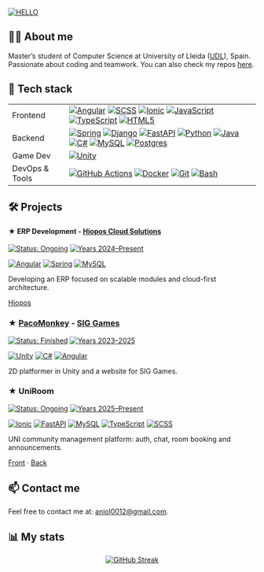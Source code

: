 [![HELLO](https://readme-typing-svg.herokuapp.com?font=Roboto&weight=1500&size=30&pause=1000&color=F7F7F7&background=5CFF3200&repeat=false&random=false&width=435&lines=Hey%2C+it's+Aniol0012)](https://github.com/Aniol0012)

## 🙋‍♂️ About me

Master’s student of Computer Science at University of Lleida ([UDL](https://udl.cat)), Spain. Passionate about coding and teamwork. You can also check my repos [here](https://github.com/Aniol0012?tab=repositories).

## 🧰 Tech stack

<table>
  <tr>
    <td>Frontend</td>
    <td>
      <a href="https://angular.dev"><img alt="Angular" src="https://img.shields.io/badge/Angular-DD0031?logo=angular&logoColor=white"></a>
      <a href="https://sass-lang.com/guide/"><img alt="SCSS" src="https://img.shields.io/badge/SCSS-CC6699?logo=sass&logoColor=white"></a>
      <a href="https://ionicframework.com"><img alt="Ionic" src="https://img.shields.io/badge/Ionic-3880FF?logo=ionic&logoColor=white"></a>
      <a href="https://developer.mozilla.org/docs/Web/JavaScript"><img alt="JavaScript" src="https://img.shields.io/badge/JavaScript-F7DF1E?logo=javascript&logoColor=111"></a>
      <a href="https://www.typescriptlang.org/"><img alt="TypeScript" src="https://img.shields.io/badge/TypeScript-3178C6?logo=typescript&logoColor=white"></a>
      <a href="https://developer.mozilla.org/docs/Glossary/HTML5"><img alt="HTML5" src="https://img.shields.io/badge/HTML5-E34F26?logo=html5&logoColor=white"></a>
    </td>
  </tr>
  <tr>
    <td>Backend</td>
    <td>
      <a href="https://spring.io/"><img alt="Spring" src="https://img.shields.io/badge/Spring-6DB33F?logo=spring&logoColor=white"></a>
      <a href="https://www.djangoproject.com/"><img alt="Django" src="https://img.shields.io/badge/Django-092E20?logo=django&logoColor=white"></a>
      <a href="https://fastapi.tiangolo.com/"><img alt="FastAPI" src="https://img.shields.io/badge/FastAPI-009688?logo=fastapi&logoColor=white"></a>
      <a href="https://www.python.org"><img alt="Python" src="https://img.shields.io/badge/Python-3776AB?logo=python&logoColor=ffdd54"></a>
      <a href="https://www.oracle.com/java/"><img alt="Java" src="https://img.shields.io/badge/Java-F89820?logo=openjdk&logoColor=white"></a>
      <a href="https://learn.microsoft.com/dotnet/csharp/"><img alt="C#" src="https://img.shields.io/badge/C%23-512BD4?logo=csharp&logoColor=white"></a>
      <a href="https://www.mysql.com/"><img alt="MySQL" src="https://img.shields.io/badge/MySQL-4479A1?logo=mysql&logoColor=white"></a>
      <a href="https://www.postgresql.org/"><img alt="Postgres" src="https://img.shields.io/badge/PostgreSQL-316192?logo=postgresql&logoColor=white"></a>
    </td>
  </tr>
  <tr>
    <td>Game Dev</td>
    <td>
      <a href="https://unity.com/"><img alt="Unity" src="https://img.shields.io/badge/Unity-000000?logo=unity&logoColor=white"></a>
    </td>
  </tr>
  <tr>
    <td>DevOps & Tools</td>
    <td>
      <a href="https://docs.github.com/en/actions"><img alt="GitHub Actions" src="https://img.shields.io/badge/GitHub%20Actions-2088FF?logo=githubactions&logoColor=white"></a>
      <a href="https://www.docker.com/"><img alt="Docker" src="https://img.shields.io/badge/Docker-2496ED?logo=docker&logoColor=white"></a>
      <a href="https://git-scm.com/"><img alt="Git" src="https://img.shields.io/badge/Git-F05032?logo=git&logoColor=white"></a>
      <a href="https://www.gnu.org/software/bash/"><img alt="Bash" src="https://img.shields.io/badge/Bash-121011?logo=gnubash&logoColor=white"></a>
    </td>
  </tr>
</table>

## 🛠️ Projects

#### ★ ERP Development - [Hiopos Cloud Solutions](https://www.hiopos.com/)

<p>
  <a href="https://www.hiopos.com/"><img alt="Status: Ongoing" src="https://img.shields.io/badge/Status-Ongoing-yellow"></a>
  <a href="https://github.com/SIGGames"><img alt="Years 2024–Present" src="https://img.shields.io/badge/Years-2024%E2%80%93Present-blue"></a>
  
  <a href="https://angular.dev"><img alt="Angular" src="https://img.shields.io/badge/Angular-DD0031?logo=angular&logoColor=white"></a>
  <a href="https://spring.io/"><img alt="Spring" src="https://img.shields.io/badge/Spring-6DB33F?logo=spring&logoColor=white"></a>
  <a href="https://www.mysql.com/"><img alt="MySQL" src="https://img.shields.io/badge/MySQL-4479A1?logo=mysql&logoColor=white"></a>
</p>
<p>Developing an ERP focused on scalable modules and cloud-first architecture.</p>
<p><a href="https://www.hiopos.com/">Hiopos</a></p>

### ★ [PacoMonkey](https://github.com/SIGGames/PacoMonkey) - [SIG Games](https://siggames.cat/)
<p>
  <a href="https://github.com/SIGGames"><img alt="Status: Finished" src="https://img.shields.io/badge/Status-Finished-brightgreen"></a>
  <a href="https://github.com/SIGGames"><img alt="Years 2023–2025" src="https://img.shields.io/badge/Years-2023%E2%80%932025-blue"></a>
  
  <a href="https://unity.com/"><img alt="Unity" src="https://img.shields.io/badge/Unity-000000?logo=unity&logoColor=white"></a>
  <a href="https://learn.microsoft.com/dotnet/csharp/"><img alt="C#" src="https://img.shields.io/badge/C%23-512BD4?logo=csharp&logoColor=white"></a>
  <a href="https://angular.dev"><img alt="Angular" src="https://img.shields.io/badge/Angular-DD0031?logo=angular&logoColor=white"></a>
</p>
<p>2D platformer in Unity and a website for SIG Games.</p>

### ★ UniRoom
<p>
  <a href="https://github.com/Computer-Engineering-UdL"><img alt="Status: Ongoing" src="https://img.shields.io/badge/Status-Ongoing-yellow"></a>
  <a href="https://github.com/SIGGames"><img alt="Years 2025–Present" src="https://img.shields.io/badge/Years-2025%E2%80%93Present-blue"></a>
  
  <a href="https://ionicframework.com"><img alt="Ionic" src="https://img.shields.io/badge/Ionic-3880FF?logo=ionic&logoColor=white"></a>
  <a href="https://fastapi.tiangolo.com/"><img alt="FastAPI" src="https://img.shields.io/badge/FastAPI-009688?logo=fastapi&logoColor=white"></a>
  <a href="https://www.mysql.com/"><img alt="MySQL" src="https://img.shields.io/badge/MySQL-4479A1?logo=mysql&logoColor=white"></a>
  <a href="https://www.typescriptlang.org/"><img alt="TypeScript" src="https://img.shields.io/badge/TypeScript-3178C6?logo=typescript&logoColor=white"></a>
  <a href="https://sass-lang.com/guide/"><img alt="SCSS" src="https://img.shields.io/badge/SCSS-CC6699?logo=sass&logoColor=white"></a>
</p>
<p>UNI community management platform: auth, chat, room booking and announcements.</p>
<p>
  <a href="https://github.com/Computer-Engineering-UdL/UniRoom-Front">Front</a> ·
  <a href="https://github.com/Computer-Engineering-UdL/UniRoom-Back/tree/main">Back</a>
</p>

## 📫 Contact me

Feel free to contact me at: [aniol0012@gmail.com](mailto:aniol0012@gmail.com).


## 📊 My stats
<p align="center">
  <a href="https://git.io/streak-stats">
    <img src="http://github-readme-streak-stats.herokuapp.com?user=Aniol0012&theme=javascript-dark&mode=weekly&card_width=600" alt="GitHub Streak" />
  </a>
</p>
